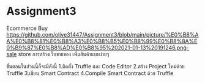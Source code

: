 # Assignment3
 Ecommerce Buy
https://github.com/olive31447/Assignment3/blob/main/picture/%E0%B8%AA%E0%B8%81%E0%B8%A3%E0%B8%B5%E0%B8%99%E0%B8%8A%E0%B9%87%E0%B8%AD%E0%B8%95%202021-01-13%20191246.png-sale store การสร้างเว็บขายของ เพิ่มสินค้าแบบง่ายๆ 
 
ขั้นตอนในส่วนนี้ก็จะมีดังนี้
1.ติดตั้ง Truffle และ Code Editor
2.สร้าง Project ใหม่ด้วย Truffle
3.เขียน Smart Contract
4.Compile Smart Contract ด้วย Truffle
 
